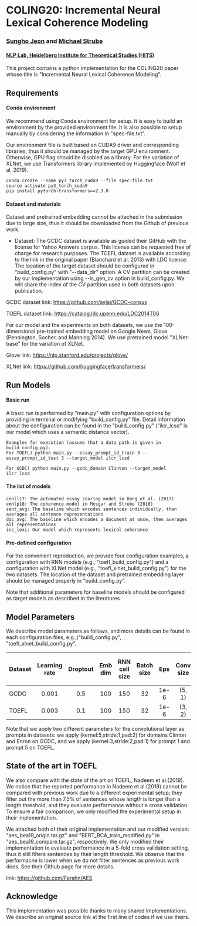 # COLING20: Incremental Neural Lexical Coherence Modeling
### [Sungho Jeon](https://sdeva14.github.io/) and [Michael Strube](https://www.h-its.org/people/prof-dr-michael-strube/)
#### [NLP Lab, Heidelberg Institute for Theoretical Studies (HITS)](https://www.h-its.org/research/nlp/people/)

This project contains a python implementation for the COLING20 paper whose title is "Incremental Neural Lexical Coherence Modeling".
## Requirements

#### Conda environment
We recommend using Conda environment for setup. It is easy to build an environment by the provided environment file. It is also possible to setup manually by considering the information in "spec-file.txt". 

Our environment file is built based on CUDA9 driver and corresponding libraries, thus it should be managed by the target GPU environment. Otherwise, GPU flag should be disabled as a library. For the variation of XLNet, we use Transformers library implemented by Huggingface (Wolf et al, 2019).

    conda create --name py3_torch_cuda9 --file spec-file.txt
    source activate py3_torch_cuda9
    pip install pytorch-transformers==2.3.0

#### Dataset and materials
Dataset and pretrained embedding cannot be attached in the submission due to large size, thus it should be downloaded from the Github of previous work.

- Dataset: The GCDC dataset is available as guided their GitHub with the license for Yahoo Answers corpus. This license can be requested free of charge for research purposes. The TOEFL dataset is available according to the link in the original paper (Blanchard et al. 2013) with LDC license. The location of the target dataset should be configured in "build_config.py" with "--data_dir" option. A CV partition can be created by our implementation using --is_gen_cv option in build_config.py. We will share the index of the CV partition used in both datasets upon publication.

GCDC dataset link: https://github.com/aylai/GCDC-corpus

TOEFL dataset link: https://catalog.ldc.upenn.edu/LDC2014T06

For our model and the experiments on both datasets, we use the 100-dimensional pre-trained embedding model on Google News, Glove (Pennington, Socher, and Manning 2014). We use pretrained model "XLNet-base" for the variation of XLNet.

Glove link: https://nlp.stanford.edu/projects/glove/

XLNet link: https://github.com/huggingface/transformers/

## Run Models
#### Basic run
A basic run is performed by "main.py" with configuration options by providing in terminal or modifying "build_config.py" file.
Detail information about the configuration can be found in the "build_config.py" ("ilcr_lcsd" is our model which uses a semantic distance vector).

	Examples for execution (assume that a data path is given in build_config.py).
    For TOEFL) python main.py --essay_prompt_id_train 3 --essay_prompt_id_test 3 --target_model ilcr_lcsd

    For GCDC) python main.py --gcdc_domain Clinton --target_model ilcr_lcsd

#### The list of models
	conll17: The automated essay scoring model in Dong et al. (2017)
	emnlp18: The coherence model in Mesgar and Strube (2018)
	sent_avg: The baseline which encodes sentences individually, then averages all sentence representations
	doc_avg: The baseline which encodes a document at once, then averages all representations
	inc_lexi: Our model which represents lexical coherence

#### Pre-defined configuration
For the convenient reproduction, we provide four configuration examples, a configuration with RNN models (e.g., "toefl_build_config.py") and a configuration with XLNet model (e.g., "toefl_xlnet_build_config.py") for the two datasets.
The location of the dataset and pretrained embedding layer should be managed properly in "build_config.py".

Note that additional parameters for baseline models should be configured as target models as described in the literatures

## Model Parameters
We describe model parameters as follows, and more details can be found in each configuration files, e.g.,)"build_config.py", "toefl_xlnet_build_config.py".

| Dataset  | Learning rate | Droptout | Emb dim | RNN cell size | Batch size | Eps | Conv size | Conv pad |  Sent-level pool size |
| ------------- | :---: | :---: | :---: |    :---: |  :---: |  :---: |  :---: | :---: | :---: |  
| GCDC  | 0.001  | 0.5 | 100 | 150 | 32 | 1e-6 | (5, 1) | 2 | 5 |
| TOEFL  | 0.003  | 0.1 | 100 | 150 | 32 | 1e-6 | (3, 2) | 1 | 5 |

Note that we apply two different parameters for the convolutional layer as prompts in datasets: we apply (kernel:5,stride:1,pad:2) for domains Clinton and Enron on GCDC, and we apply (kernel:3,stride:2,pad:1) for prompt 1 and prompt 5 on TOEFL.

## State of the art in TOEFL
We also compare with the state of the art on TOEFL, Nadeem et al.(2019). We notice that the reported performance in Nadeem et al.(2019) cannot be compared with previous work due to a different experimental setup; they filter out the more than 7.5% of sentences whose length is longer than a length threshold, and they evaluate performance without a cross validation. To ensure a fair comparison, we only modified the experimental setup in their implementation.

We attached both of their original implementation and our modified version: "aes_bea19_origin.tar.gz" and "BERT_BCA_train_modified.py" in "aes_bea19_compare.tar.gz", respectively. We only modified their implementation to evaluate performance in a 5-fold cross validation setting, thus it still filters sentences by their length threshold. We observe that the performacne is lower when we do not filter sentences as previous work does. See their Github page for more details.

link: https://github.com/Farahn/AES

## Acknowledge
This implementation was possible thanks to many shared implementations. We describe an original source link at the first line of codes if we use theirs.
